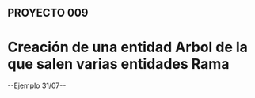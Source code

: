 ## PROYECTO 009 ##

# Creación de una entidad Arbol de la que salen varias entidades Rama #

--Ejemplo 31/07--